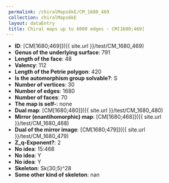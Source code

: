 ```yaml
--- 
 permalink: /chiralMaps6kE/CM_1680_469 
 collection: chiralMaps6kE
 layout: dataEntry
 title: Chiral maps up to 6000 edges - CM[1680;469]
---
```


- **ID**: [CM[1680;469]]({{ site.url }}/test/CM_1680_469)
- **Genus of the underlying surface**: 791
- **Length of the face**: 48
- **Valency**: 112
- **Length of the Petrie polygon**: 420
- **Is the automorphism group solvable?**: S
- **Number of vertices**: 30
- **Number of edges**: 1680
- **Number of faces**: 70
- **The map is self-**: none
- **Dual map**: [CM[1680;480]]({{ site.url }}/test/CM_1680_480)
- **Mirror (enantihomorphic) map**: [CM[1680;468]]({{ site.url }}/test/CM_1680_468)
- **Dual of the mirror image**: [CM[1680;479]]({{ site.url }}/test/CM_1680_479)
- **Z_q-Exponent?**: 2
- **No idea**:  15:468
- **No idea**: Y
- **No idea**: Y
- **Skeleton**: Sk(30;5)^28
- **Some other kind of skeleton**: nan
